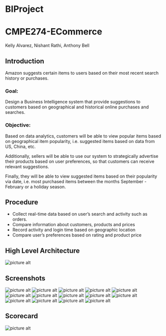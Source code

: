 # BIProject

# CMPE274-ECommerce


Kelly Alvarez, Nishant Rathi, Anthony Bell


## Introduction
Amazon suggests certain items to users based on their most recent search history or purchases.

### **Goal:** 
Design a Business Intelligence system that provide suggestions to customers based on geographical and historical online purchases and searches.

### **Objective:** 
Based on data analytics, customers will be able to view popular items based on geographical item popularity, i.e. suggested items based on data from US, China, etc.

Additionally, sellers will be able to use our system to strategically advertise their products based on user preferences, so that customers can receive relevant suggestions.   

Finally, they will be able to view suggested items based on their popularity via date, i.e. most purchased items between the months September - February or a holiday season.


## Procedure

- Collect real-time data based on user’s search and activity such as orders. 
- Compare information about customers, products and prices
- Record activity and login time based on geographic location
- Compare user’s preferences based on rating and product price


## High Level Architecture
![picture alt](Site/images/architecture.png)

## Screenshots
![picture alt](Site/images/a1.png)
![picture alt](Site/images/a2.png)
![picture alt](Site/images/a3.png)
![picture alt](Site/images/a4.png)
![picture alt](Site/images/a5.png)
![picture alt](Site/images/a6.png)
![picture alt](Site/images/a7.png)
![picture alt](Site/images/a8.png)
![picture alt](Site/images/a9.png)
![picture alt](Site/images/b1.png)
![picture alt](Site/images/b2.png)
![picture alt](Site/images/b3.png)
![picture alt](Site/images/b4.png)
![picture alt](Site/images/b5.png)


## Scorecard
![picture alt](Site/images/scorecard.png)
